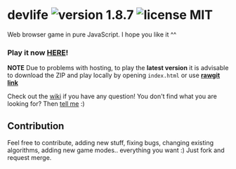 # devlife ![version 1.8.7](https://d25lcipzij17d.cloudfront.net/badge.svg?id=gh&type=6&v=1.8.7&x2=0) ![license MIT](https://badges.frapsoft.com/os/mit/mit.svg?v=102)

Web browser game in pure JavaScript. I hope you like it ^^

### Play it now [HERE](http://naoxink.hol.es/devlife)!
**NOTE** Due to problems with hosting, to play the **latest version** it is advisable to download the ZIP and play locally by opening `index.html` or use **[rawgit link](https://cdn.rawgit.com/naoxink/devlife/e7434a033e148ae75e62e230e3159ccb6cf06108/index.html)**

Check out the [wiki](https://github.com/naoxink/devlife/wiki) if you have any question! You don't find what you are looking for? Then [tell me](https://github.com/naoxink/devlife/issues) :)

## Contribution
Feel free to contribute, adding new stuff, fixing bugs, changing existing algorithms, adding new game modes.. everything you want :) Just fork and request merge.
